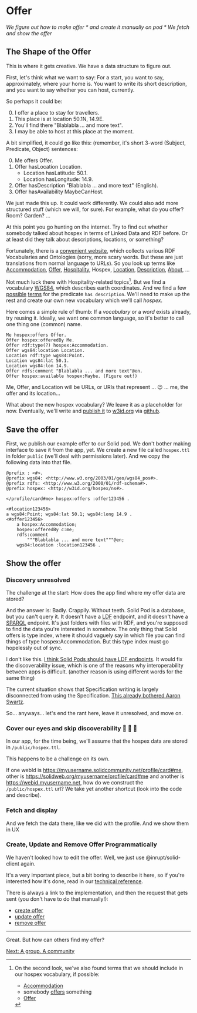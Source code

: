 # Offer

_We figure out how to make offer * and create it manually on pod * We fetch and show the offer_

## The Shape of the Offer

This is where it gets creative. We have a data structure to figure out.

First, let's think what we want to say: For a start, you want to say, approximately, where your home is. You want to write its short description, and you want to say whether you can host, currently.

So perhaps it could be:

0. I offer a place to stay for travellers.
0. This place is at location 50.1N, 14.9E.
0. You'll find there "Blablabla ... and more text".
0. I may be able to host at this place at the moment.

A bit simplified, it could go like this: (remember, it's short 3-word (Subject, Predicate, Object) sentences:

0. Me offers Offer.
1. Offer hasLocation Location.
    - Location hasLatitude: 50.1.
    - Location hasLongitude: 14.9.
2. Offer hasDescription "Blablabla ... and more text" (English).
3. Offer hasAvailability MaybeCanHost.

We just made this up. It could work differently. We could also add more structured stuff (which we will, for sure). For example, what do you offer? Room? Garden? ...

At this point you go hunting on the internet. Try to find out whether somebody talked about hospex in terms of Linked Data and RDF before. Or at least did they talk about descriptions, locations, or something?

Fortunately, there is a [convenient website](https://lov.linkeddata.es), which collects various RDF Vocabularies and Ontologies (sorry, more scary words. But these are just translations from normal language to URLs). So you look up terms like [Accommodation](https://lov.linkeddata.es/dataset/lov/terms?q=accommodation), [Offer](https://lov.linkeddata.es/dataset/lov/terms?q=offer), [Hospitality](https://lov.linkeddata.es/dataset/lov/terms?q=hospitality), Hospex, [Location](https://lov.linkeddata.es), [Description](https://lov.linkeddata.es/dataset/lov/terms?q=description), [About](https://lov.linkeddata.es/dataset/lov/terms?q=about), ...

Not much luck there with Hospitality-related topics[^hospex-update]. But we find a vocabulary [WGS84](http://www.w3.org/2003/01/geo/wgs84_pos), which describes earth coordinates. And we find a few [possible](http://purl.org/dc/terms/description) [terms](http://www.w3.org/2000/01/rdf-schema#comment) for the predicate `has description`. We'll need to make up the rest and create our own new vocabulary which we'll call _hospex_.

[^hospex-update]:
    On the second look, we've also found terms that we should include in our hospex vocabulary, if possible:
    - [Accommodation](https://schema.org/Accommodation)
    - somebody [offers](http://purl.org/goodrelations/v1#offers) something
    - [Offer](https://schema.org/Offer)

Here comes a simple rule of thumb: If a _vocabulary_ or a _word_ exists already, try reusing it. Ideally, we want one common language, so it's better to call one thing one (common) name.

```
Me hospex:offers Offer.
Offer hospex:offeredBy Me.
Offer rdf:type(?) hospex:Accommodation.
Offer wgs84:location Location.
Location rdf:type wgs84:Point.
Location wgs84:lat 50.1.
Location wgs84:lon 14.9.
Offer rdfs:comment "Blablabla ... and more text"@en.
Offer hospex:available hospex:Maybe. (Figure out!)
```

Me, Offer, and Location will be URLs, or URIs that represent ... :wink: ... me, the offer and its location...

What about the new hospex vocabulary? We leave it as a placeholder for now. Eventually, we'll write and [publish it](http://w3id.org/hospex/ns) to [w3id.org](https://w3id.org/) via [github](https://github.com/perma-id/w3id.org/pull/2397).


## Save the offer

First, we publish our example offer to our Solid pod. We don't bother making interface to save it from the app, yet. We create a new file called `hospex.ttl` in folder `public` (we'll deal with permissions later). And we copy the following data into that file.

```turtle
@prefix : <#>.
@prefix wgs84: <http://www.w3.org/2003/01/geo/wgs84_pos#>.
@prefix rdfs: <http://www.w3.org/2000/01/rdf-schema#>.
@prefix hospex: <http://w3id.org/hospex/ns#>.

</profile/card#me> hospex:offers :offer123456 .

<#location123456>
a wgs84:Point; wgs84:lat 50.1; wgs84:long 14.9 .
<#offer123456>
    a hospex:Accommodation;
    hospex:offeredBy c:me;
    rdfs:comment
        """Blablabla ... and more text"""@en;
    wgs84:location :location123456 .
```


## Show the offer

### Discovery unresolved

The challenge at the start: How does the app find where my offer data are stored?

And the answer is: Badly. Crappily. Without teeth. Solid Pod is a database, but you can't query it. It doesn't have a [LDF](https://linkeddatafragments.org/) endpoint, and it doesn't have a [SPARQL](https://www.w3.org/TR/sparql11-query/) endpoint. It's just folders with files with RDF, and you're supposed to find the data you're interested in somehow. The only thing that Solid offers is type index, where it should vaguely say in which file you can find things of type hospex:Accommodation. But this type index must go hopelessly out of sync.

I don't like this. [I think Solid Pods should have LDF endpoints](https://mrkvon.org/blog/solid-i-want/). It would fix the discoverability issue, which is one of the reasons why interoperability between apps is difficult. (another reason is using different words for the same thing)

The current situation shows that Specification writing is largely disconnected from using the Specification. [This already bothered Aaron Swartz](https://en.wikisource.org/wiki/A_Programmable_Web/Chapter_1#pagenumber_3).

So... anyways... let's end the rant here, leave it unresolved, and move on.

### Cover our eyes and skip discoverability :see_no_evil: :hear_no_evil: :speak_no_evil:

In our app, for the time being, we'll assume that the hospex data are stored in `/public/hospex.ttl`.

This happens to be a challenge on its own.

If one webId is https://myusername.solidcommunity.net/profile/card#me, other is https://solidweb.org/myusername/profile/card#me and another is https://webid.myusername.net, how do we construct the `/public/hospex.ttl` url? We take yet another shortcut (look into the code and describe).

### Fetch and display

And we fetch the data there, like we did with the profile. And we show them in UX


### Create, Update and Remove Offer Programmatically

We haven't looked how to edit the offer. Well, we just use @inrupt/solid-client again.

It's a very important piece, but a bit boring to describe it here, so if you're interested how it's done, read in our [technical reference](./reference.md).

There is always a link to the implementation, and then the request that gets sent (you don't have to do that manually!):

- [create offer](./reference.md#create-offer)
- [update offer](./reference.md#update-offer)
- [remove offer](./reference.md#remove-offer)

---

Great. But how can others find my offer?


[Next: A group. A community](group-community.md)
